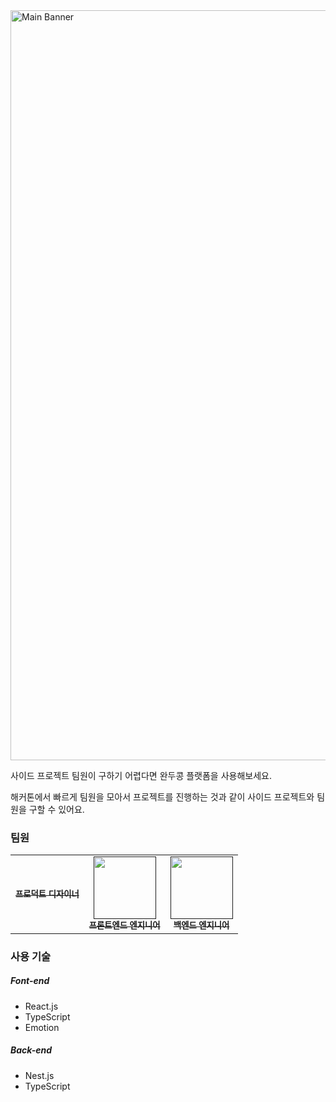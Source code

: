<img width="1200" alt="Main Banner" src="https://user-images.githubusercontent.com/26430232/208241004-aad1fbf6-9a30-4c7d-9cce-0776dfb98e3f.png">

사이드 프로젝트 팀원이 구하기 어렵다면 완두콩 플랫폼을 사용해보세요. 

해커톤에서 빠르게 팀원을 모아서 프로젝트를 진행하는 것과 같이 사이드 프로젝트와 팀원을 구할 수 있어요.

### 팀원

<table>
  <tbody>
    <tr>
      <td align="center"><a href=""><img src="width="100px;" alt=""/><br /><sub><b>프로덕트 디자이너</b></sub></a><br /></td>
      <td align="center"><a href=""><img src="" width="100px;" alt=""/><br /><sub><b>프론트엔드 엔지니어</b></sub></a><br /></td>
      <td align="center"><a href=""><img src="" width="100px;" alt=""/><br /><sub><b>백엔드 엔지니어</b></sub></a><br /></td>
     <tr/>
  </tbody>
</table>


### 사용 기술

##### Font-end

- React.js
- TypeScript
- Emotion

##### Back-end

- Nest.js
- TypeScript





